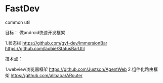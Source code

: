 # FastDev
common util


目标： 做android快速开发框架


1.状态栏
    https://github.com/gyf-dev/ImmersionBar
    https://github.com/laobie/StatusBarUtil
    
    


技术点：

   1.webview浏览器框架
   https://github.com/Justson/AgentWeb
   2.组件化路由框架
   https://github.com/alibaba/ARouter